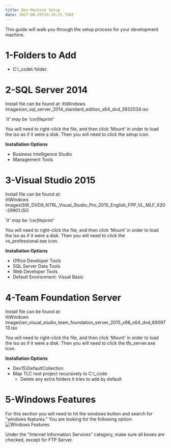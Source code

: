 ```yaml
---
title: Dev Machine Setup
date: 2017-08-25T15:19:21.736Z
---
```

This guide will walk you through the setup process for your development machine.

# 1-Folders to Add

* C:\\_code\\ folder.

# 2-SQL Server 2014

Install file can be found at: it\\Windows Images\\en_sql_server_2014_standard_edition_x64_dvd_3932034.iso  

*'it' may be 'corfileprint'*

You will need to right-click the file, and then click ‘Mount’ in order to load the iso as if it were a disk. Then you will need to click the setup icon.

**Installation Options**

* Business Intelligence Studio
* Management Tools

# 3-Visual Studio 2015

Install file can be found at:  
it\\Windows Images\\SW_DVD9_NTRL_Visual_Studio_Pro_2015_English_FPP_VL_MLF_X20-29901.ISO  

*'it' may be 'corfileprint'*

You will need to right-click the file, and then click ‘Mount’ in order to load the iso as if it were a disk. Then you will need to click the vs_professional.exe icon.

**Installation Options**

* Office Developer Tools
* SQL Server Data Tools
* Web Developer Tools
* Default Environment: Visual Basic

# 4-Team Foundation Server

Install file can be found at:  
it\\Windows Images\\en_visual_studio_team_foundation_server_2015_x86_x64_dvd_6909713.iso    

You will need to right-click the file, and then click ‘Mount’ in order to load the iso as if it were a disk. Then you will need to click the tfs_server.exe icon.

**Installation Options**

* Dev15\\DefaultCollection
* Map TLC root project recursively to C:\\_code
  * Delete any extra folders it tries to add by default

# 5-Windows Features

For this section you will need to hit the windows button and search for "windows features." You are looking for the following option:\
![Windows Features](/assets/windows-features.PNG)

Under the "Internet Information Services" category, make sure all boxes are checked, except for FTP Server.

